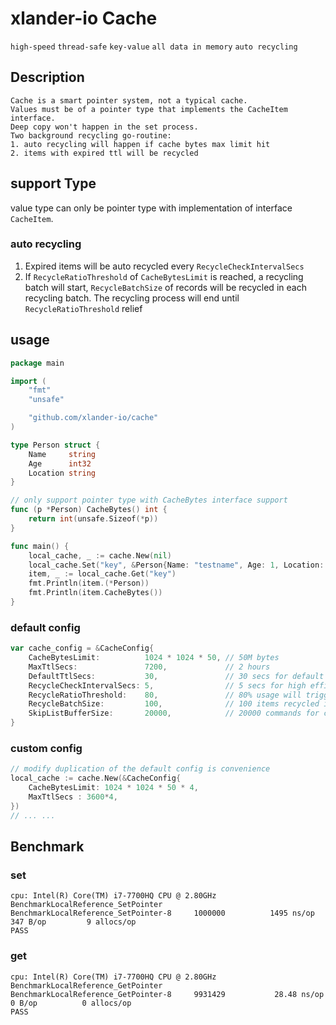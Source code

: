# xlander-io Cache

```high-speed```
```thread-safe```
```key-value```
```all data in memory```
```auto recycling ```

## Description
```
Cache is a smart pointer system, not a typical cache.
Values must be of a pointer type that implements the CacheItem interface.
Deep copy won't happen in the set process.
Two background recycling go-routine:
1. auto recycling will happen if cache bytes max limit hit
2. items with expired ttl will be recycled
```

## support Type
value type can only be pointer type with implementation of interface `CacheItem`.

### auto recycling
1. Expired items will be auto recycled every `RecycleCheckIntervalSecs`
2. If `RecycleRatioThreshold` of `CacheBytesLimit` is reached, a recycling batch
will start, `RecycleBatchSize` of records will be recycled in each recycling batch.
The recycling process will end until `RecycleRatioThreshold` relief


## usage

```go
package main

import (
	"fmt"
	"unsafe"

	"github.com/xlander-io/cache"
)

type Person struct {
	Name     string
	Age      int32
	Location string
}

// only support pointer type with CacheBytes interface support
func (p *Person) CacheBytes() int {
	return int(unsafe.Sizeof(*p))
}

func main() {
	local_cache, _ := cache.New(nil)                                                 //nil for default config
	local_cache.Set("key", &Person{Name: "testname", Age: 1, Location: "world"}) 	 //using default ttl
	item, _ := local_cache.Get("key")
	fmt.Println(item.(*Person))
	fmt.Println(item.CacheBytes())
}
```

### default config

```go
var cache_config = &CacheConfig{
	CacheBytesLimit:          1024 * 1024 * 50, // 50M bytes
	MaxTtlSecs:               7200,             // 2 hours
	DefaultTtlSecs:           30,               // 30 secs for default ttl secs
	RecycleCheckIntervalSecs: 5,                // 5 secs for high efficiency
	RecycleRatioThreshold:    80,               // 80% usage will trigger recycling
	RecycleBatchSize:         100,              // 100 items recycled in a batch
	SkipListBufferSize:       20000,            // 20000 commands for chan buffer between internal map and skiplist
}
```

### custom config
```go
// modify duplication of the default config is convenience
local_cache := cache.New(&CacheConfig{
	CacheBytesLimit: 1024 * 1024 * 50 * 4,
	MaxTtlSecs : 3600*4,
})
// ... ...
``` 

## Benchmark

### set

```
cpu: Intel(R) Core(TM) i7-7700HQ CPU @ 2.80GHz
BenchmarkLocalReference_SetPointer
BenchmarkLocalReference_SetPointer-8   	 1000000	      1495 ns/op	     347 B/op	      9 allocs/op
PASS
```

### get

```
cpu: Intel(R) Core(TM) i7-7700HQ CPU @ 2.80GHz
BenchmarkLocalReference_GetPointer
BenchmarkLocalReference_GetPointer-8   	 9931429	       28.48 ns/op	       0 B/op	       0 allocs/op
PASS
```
